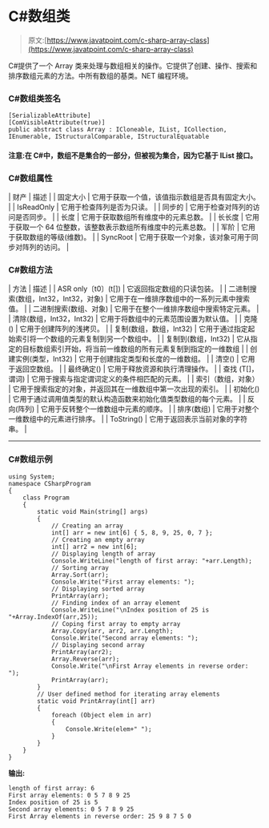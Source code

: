 # C#数组类

> 原文:[https://www.javatpoint.com/c-sharp-array-class](https://www.javatpoint.com/c-sharp-array-class)

C#提供了一个 Array 类来处理与数组相关的操作。它提供了创建、操作、搜索和排序数组元素的方法。中所有数组的基类。NET 编程环境。

### C#数组类签名

```
[SerializableAttribute]
[ComVisibleAttribute(true)]
public abstract class Array : ICloneable, IList, ICollection, 
IEnumerable, IStructuralComparable, IStructuralEquatable

```

#### 注意:在 C#中，数组不是集合的一部分，但被视为集合，因为它基于 IList 接口。

### C#数组属性

| 财产 | 描述 |
| 固定大小 | 它用于获取一个值，该值指示数组是否具有固定大小。 |
| IsReadOnly | 它用于检查阵列是否为只读。 |
| 同步的 | 它用于检查对阵列的访问是否同步。 |
| 长度 | 它用于获取数组所有维度中的元素总数。 |
| 长长度 | 它用于获取一个 64 位整数，该整数表示数组所有维度中的元素总数。 |
| 军阶 | 它用于获取数组的等级(维数)。 |
| SyncRoot | 它用于获取一个对象，该对象可用于同步对阵列的访问。 |

### C#数组方法

| 方法 | 描述 |
| ASR only〔t0〕(t[]) | 它返回指定数组的只读包装。 |
| 二进制搜索(数组，Int32，Int32，对象) | 它用于在一维排序数组中的一系列元素中搜索值。 |
| 二进制搜索(数组、对象) | 它用于在整个一维排序数组中搜索特定元素。 |
| 清除(数组，Int32，Int32) | 它用于将数组中的元素范围设置为默认值。 |
| 克隆() | 它用于创建阵列的浅拷贝。 |
| 复制(数组，数组，Int32) | 它用于通过指定起始索引将一个数组的元素复制到另一个数组中。 |
| 复制到(数组，Int32) | 它从指定的目标数组索引开始，将当前一维数组的所有元素复制到指定的一维数组 |
| 创建实例(类型，Int32) | 它用于创建指定类型和长度的一维数组。 |
| 清空<t>()</t> | 它用于返回空数组。 |
| 最终确定() | 它用于释放资源和执行清理操作。 |
| 查找 <t>(T[]，谓词<t>)</t></t> | 它用于搜索与指定谓词定义的条件相匹配的元素。 |
| 索引（数组，对象） | 它用于搜索指定的对象，并返回其在一维数组中第一次出现的索引。 |
| 初始化() | 它用于通过调用值类型的默认构造函数来初始化值类型数组的每个元素。 |
| 反向(阵列) | 它用于反转整个一维数组中元素的顺序。 |
| 排序(数组) | 它用于对整个一维数组中的元素进行排序。 |
| ToString() | 它用于返回表示当前对象的字符串。 |

* * *

### C#数组示例

```
using System;
namespace CSharpProgram
{
    class Program
    {
        static void Main(string[] args)
        {
            // Creating an array
            int[] arr = new int[6] { 5, 8, 9, 25, 0, 7 };
            // Creating an empty array
            int[] arr2 = new int[6];
            // Displaying length of array
            Console.WriteLine("length of first array: "+arr.Length);
            // Sorting array
            Array.Sort(arr);
            Console.Write("First array elements: ");
            // Displaying sorted array
            PrintArray(arr);
            // Finding index of an array element
            Console.WriteLine("\nIndex position of 25 is "+Array.IndexOf(arr,25));
            // Coping first array to empty array
            Array.Copy(arr, arr2, arr.Length);
            Console.Write("Second array elements: ");
            // Displaying second array
            PrintArray(arr2);
            Array.Reverse(arr);
            Console.Write("\nFirst Array elements in reverse order: ");
            PrintArray(arr);
        }
        // User defined method for iterating array elements
        static void PrintArray(int[] arr)
        {
            foreach (Object elem in arr)
            {
                Console.Write(elem+" ");
            }
        }
    }
}

```

**输出:**

```
length of first array: 6
First array elements: 0 5 7 8 9 25
Index position of 25 is 5
Second array elements: 0 5 7 8 9 25
First Array elements in reverse order: 25 9 8 7 5 0

```